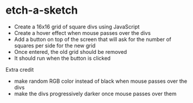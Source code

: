 # etch-a-sketch

- Create a 16x16 grid of square divs using JavaScript
- Create a hover effect when mouse passes over the divs
- Add a button on top of the screen that will ask for the number of squares per side for the new grid
- Once entered, the old grid should be removed
- It should run when the button is clicked

Extra credit

- make random RGB color instead of black when mouse passes over the divs
- make the divs progressively darker once mouse passes over them
